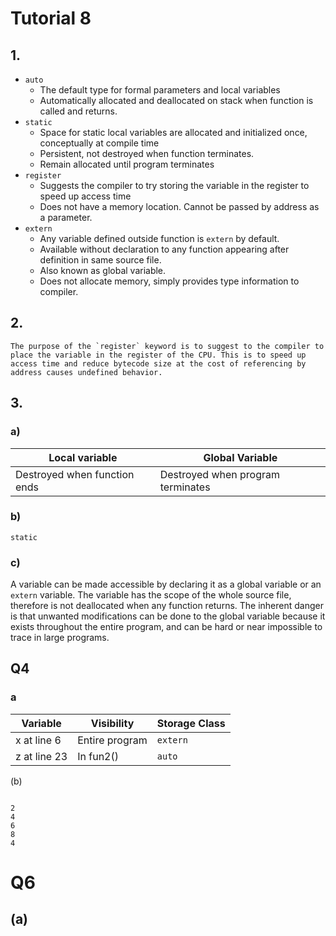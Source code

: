 # Tutorial 8

## 1.
- `auto`
    - The default type for formal parameters and local variables
    - Automatically allocated and deallocated on stack when function is called
      and returns.
- `static`
    - Space for static local variables are allocated and initialized once,
      conceptually at
      compile time
    - Persistent, not destroyed when function terminates.
    - Remain allocated until program terminates
- `register`
    - Suggests the compiler to try storing the variable in the register to speed
    up access time
    - Does not have a memory location. Cannot be passed by address as a parameter.
- `extern`
    - Any variable defined outside function is `extern` by default.
    - Available without declaration to any function appearing after definition
      in same source file.
    - Also known as global variable.
    - Does not allocate memory, simply provides type information to compiler.
## 2.
```
The purpose of the `register` keyword is to suggest to the compiler to place the variable in the register of the CPU. This is to speed up access time and reduce bytecode size at the cost of referencing by address causes undefined behavior.
```

## 3. 
### a)
| Local variable | Global Variable |
| -------------- | --------------- |
| Destroyed when function ends | Destroyed when program terminates |

### b)
`static`

### c)
A variable can be made accessible by declaring it as a global variable or an
`extern` variable. The variable has the scope of the whole source file,
therefore is not deallocated when any function returns. The inherent danger is
that unwanted modifications can be done to the global variable because it exists
throughout the entire program, and can be hard or near impossible to trace in
large programs.

## Q4
### a
| Variable | Visibility | Storage Class |
| -------- | ---------- | ------------- |
| x at line 6 | Entire program | `extern` |
| z at line 23 | In fun2() | `auto` |

(b)
```

2   
4   
6   
8
4
```

# Q6
## (a)

